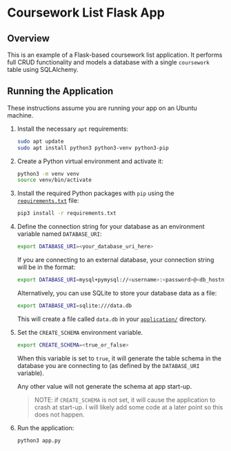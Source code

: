 # Coursework List Flask App

## Overview

This is an example of a Flask-based coursework list application. It performs full CRUD functionality and models a database with a single `coursework` table using SQLAlchemy.

## Running the Application

These instructions assume you are running your app on an Ubuntu machine.

1.  Install the necessary `apt` requirements:

    ```bash
    sudo apt update
    sudo apt install python3 python3-venv python3-pip
    ```

2.  Create a Python virtual environment and activate it:

    ```bash
    python3 -m venv venv
    source venv/bin/activate
    ```

3.  Install the required Python packages with `pip` using the [`requirements.txt`](/requirements.txt) file:

    ```bash
    pip3 install -r requirements.txt
    ```

4.  Define the connection string for your database as an environment variable named `DATABASE_URI`:

    ```bash
    export DATABASE_URI=<your_database_uri_here>
    ```

    If you are connecting to an external database, your connection string will be in the format:

    ```bash
    export DATABASE_URI=mysql+pymysql://<username>:<password>@<db_hostname>:3306/<database>
    ```

    Alternatively, you can use SQLite to store your database data as a file:

    ```bash
    export DATABASE_URI=sqlite:///data.db
    ```

    This will create a file called `data.db` in your [`application/`](/application) directory.

5.  Set the `CREATE_SCHEMA` environment variable.

    ```bash
    export CREATE_SCHEMA=<true_or_false>
    ```

    When this variable is set to `true`, it will generate the table schema in the database you are connecting to (as defined by the `DATABASE_URI` variable).
    
    Any other value will not generate the schema at app start-up.

    >NOTE: if `CREATE_SCHEMA` is not set, it will cause the application to crash at start-up. I will likely add some code at a later point so this does not happen.

6.  Run the application:

    ```bash
    python3 app.py
    ```